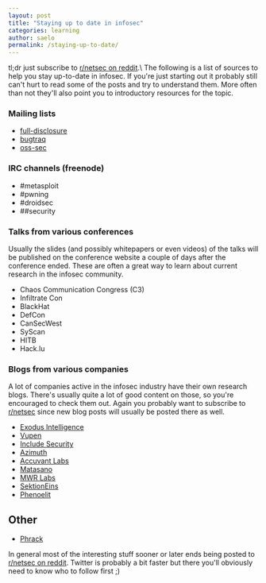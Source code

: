 ```yaml
---
layout: post
title: "Staying up to date in infosec"
categories: learning
author: saelo
permalink: /staying-up-to-date/
---
```


tl;dr just subscribe to [r/netsec on reddit](http://www.reddit.com/r/netsec/).\\
The following is a list of sources to help you stay up-to-date in infosec. If you're just starting out it probably still can't hurt to read some of the posts and try to understand them. More often than not they'll also point you to introductory resources for the topic.

### Mailing lists
- [full-disclosure](http://seclists.org/fulldisclosure/)
- [bugtraq](http://seclists.org/bugtraq/)
- [oss-sec](http://seclists.org/oss-sec/)

### IRC channels (freenode)
- \#metasploit
- \#pwning
- \#droidsec
- \#\#security

### Talks from various conferences

Usually the slides (and possibly whitepapers or even videos) of the talks will be published on the conference website a couple of days after the conference ended. These are often a great way to learn about current research in the infosec community.

- Chaos Communication Congress (C3)
- Infiltrate Con
- BlackHat
- DefCon
- CanSecWest
- SyScan
- HITB
- Hack.lu

### Blogs from various companies

A lot of companies active in the infosec industry have their own research blogs. There's usually quite a lot of good content on those, so you're encouraged to check them out. Again you probably want to subscribe to [r/netsec](http://www.reddit.com/r/netsec/) since new blog posts will usually be posted there as well.

- [Exodus Intelligence](http://blog.exodusintel.com/)
- [Vupen](http://www.vupen.com/blog/)
- [Include Security](http://blog.includesecurity.com/)
- [Azimuth](http://blog.azimuthsecurity.com/)
- [Accuvant Labs](http://www.accuvant.com/blog/)
- [Matasano](http://matasano.com/research/)
- [MWR Labs](http://labs.mwrinfosecurity.com/blog)
- [SektionEins](https://www.sektioneins.de/en/categories/blog.html)
- [Phenoelit](http://phenoelit.org/blog/)

## Other
- [Phrack](http://www.phrack.org/)

In general most of the interesting stuff sooner or later ends being posted to [r/netsec on reddit](http://www.reddit.com/r/netsec/).
Twitter is probably a bit faster but there you'll obviously need to know who to follow first ;)

